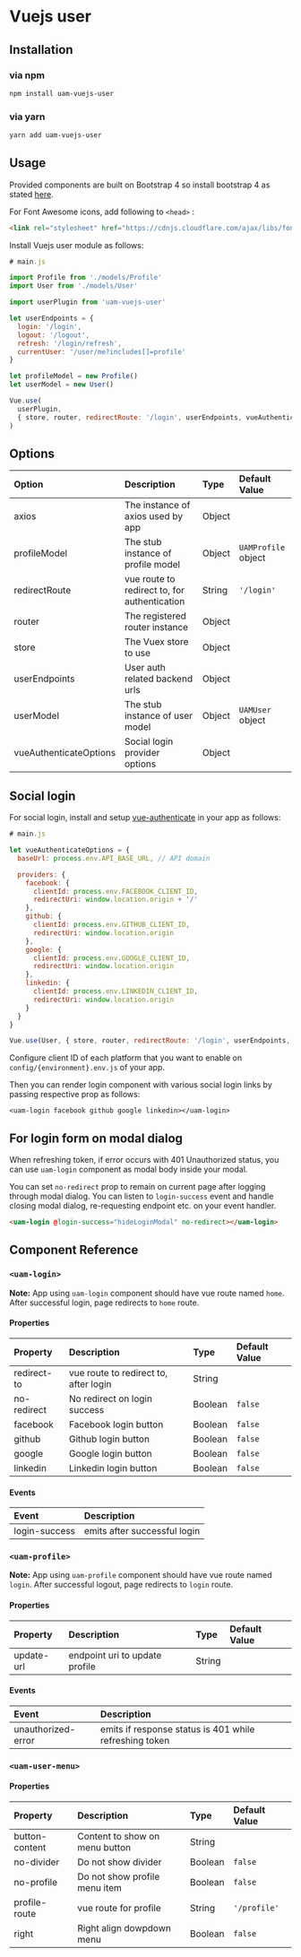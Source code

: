 # Vuejs user

## Installation

### via npm

```bash
npm install uam-vuejs-user
```

### via yarn

```bash
yarn add uam-vuejs-user
```

## Usage

Provided components are built on Bootstrap 4 so install bootstrap 4 as stated [here](https://getbootstrap.com/docs/4.0/getting-started/introduction/).

For Font Awesome icons, add following to `<head>` :

```html
<link rel="stylesheet" href="https://cdnjs.cloudflare.com/ajax/libs/font-awesome/4.7.0/css/font-awesome.min.css">
```

Install Vuejs user module as follows:

```js
# main.js

import Profile from './models/Profile'
import User from './models/User'

import userPlugin from 'uam-vuejs-user'

let userEndpoints = {
  login: '/login',
  logout: '/logout',
  refresh: '/login/refresh',
  currentUser: '/user/me?includes[]=profile'
}

let profileModel = new Profile()
let userModel = new User()

Vue.use(
  userPlugin,
  { store, router, redirectRoute: '/login', userEndpoints, vueAuthenticateOptions, axios, profileModel, userModel }
)
```

## Options

| Option                 | Description                                  | Type      | Default Value       |
|:-----------------------|:---------------------------------------------|:----------|:--------------------|
| axios                  | The instance of axios used by app            | Object    |                     |
| profileModel           | The stub instance of profile model           | Object    | `UAMProfile` object |
| redirectRoute          | vue route to redirect to, for authentication | String    | `'/login'`          |
| router                 | The registered router instance               | Object    |                     |
| store                  | The Vuex store to use                        | Object    |                     |
| userEndpoints          | User auth related backend urls               | Object    |                     |
| userModel              | The stub instance of user model              | Object    | `UAMUser` object    |
| vueAuthenticateOptions | Social login provider options                | Object    |                     |

## Social login

For social login, install and setup [vue-authenticate](https://github.com/dgrubelic/vue-authenticate#installation) in your app as follows:

```js
# main.js

let vueAuthenticateOptions = {
  baseUrl: process.env.API_BASE_URL, // API domain

  providers: {
    facebook: {
      clientId: process.env.FACEBOOK_CLIENT_ID,
      redirectUri: window.location.origin + '/'
    },
    github: {
      clientId: process.env.GITHUB_CLIENT_ID,
      redirectUri: window.location.origin
    },
    google: {
      clientId: process.env.GOOGLE_CLIENT_ID,
      redirectUri: window.location.origin
    },
    linkedin: {
      clientId: process.env.LINKEDIN_CLIENT_ID,
      redirectUri: window.location.origin
    }
  }
}

Vue.use(User, { store, router, redirectRoute: '/login', userEndpoints, vueAuthenticateOptions, axios })

```

Configure client ID of each platform that you want to enable on `config/{environment}.env.js` of your app.

Then you can render login component with various social login links by passing respective prop as follows:

```vue
<uam-login facebook github google linkedin></uam-login>
```

## For login form on modal dialog

When refreshing token, if error occurs with 401 Unauthorized status, you can use `uam-login` component as modal body inside your modal.

You can set `no-redirect` prop to remain on current page after logging through modal dialog.
You can listen to `login-success` event and handle closing modal dialog, re-requesting endpoint etc. on your event handler.

```html
<uam-login @login-success="hideLoginModal" no-redirect></uam-login>
```

## Component Reference

### `<uam-login>`

**Note:** App using `uam-login` component should have vue route named `home`. After successful login, page redirects to `home` route.

#### Properties

| Property    | Description                           | Type    | Default Value |
|:------------|:--------------------------------------|:--------|:--------------|
| redirect-to | vue route to redirect to, after login | String  |               |
| no-redirect | No redirect on login success          | Boolean | `false`       |
| facebook    | Facebook login button                 | Boolean | `false`       |
| github      | Github login button                   | Boolean | `false`       |
| google      | Google login button                   | Boolean | `false`       |
| linkedin    | Linkedin login button                 | Boolean | `false`       |

#### Events

| Event         | Description                   |
|:--------------|:------------------------------|
| login-success | emits after successful login  |

### `<uam-profile>`

**Note:** App using `uam-profile` component should have vue route named `login`. After successful logout, page redirects to `login` route.

#### Properties

| Property    | Description                    | Type    | Default Value |
|:------------|:-------------------------------|:--------|:--------------|
| update-url  | endpoint uri to update profile | String  |               |

#### Events

| Event              | Description                                            |
|:-------------------|:-------------------------------------------------------|
| unauthorized-error | emits if response status is 401 while refreshing token |

### `<uam-user-menu>`

#### Properties

| Property       | Description                    | Type    | Default Value |
|:---------------|:-------------------------------|:--------|:--------------|
| button-content | Content to show on menu button | String  |               |
| no-divider     | Do not show divider            | Boolean | `false`       |
| no-profile     | Do not show profile menu item  | Boolean | `false`       |
| profile-route  | vue route for profile          | String  | `'/profile'`  |
| right          | Right align dowpdown menu      | Boolean | `false`       |
